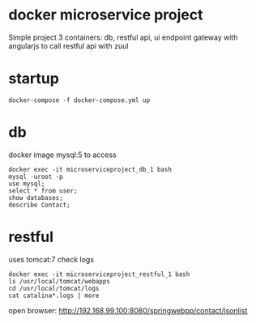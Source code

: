 # docker microservice project

Simple project 3 containers: db, restful api, ui endpoint gateway with angularjs to call restful api with zuul

# startup

```
docker-compose -f docker-compose.yml up
```

# db

docker image mysql:5 
to access 
```
docker exec -it microserviceproject_db_1 bash
mysql -uroot -p
use mysql;
select * from user;
show databases;
describe Contact;
```

# restful 

uses tomcat:7
check logs
```
docker exec -it microserviceproject_restful_1 bash
ls /usr/local/tomcat/webapps
cd /usr/local/tomcat/logs
cat catalina*.logs | more
```
open browser: http://192.168.99.100:8080/springwebpp/contact/jsonlist

